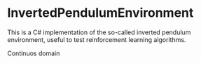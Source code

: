 InvertedPendulumEnvironment
==================

This is a C# implementation of the so-called inverted pendulum environment, useful to test reinforcement learning algorithms.

Continuos domain

